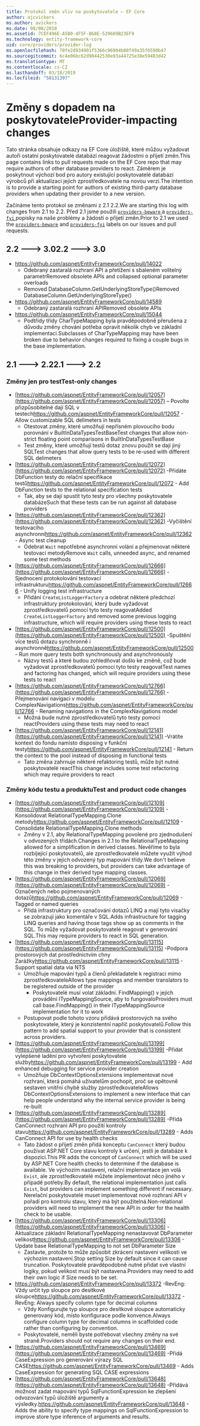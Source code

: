 ```yaml
---
title: Protokol změn vliv na poskytovatele – EF Core
author: ajcvickers
ms.author: avickers
ms.date: 08/08/2018
ms.assetid: 7CEF496E-A5B0-4F5F-B68E-529609B23EF9
ms.technology: entity-framework-core
uid: core/providers/provider-log
ms.openlocfilehash: 70fe2d934901f5366c96904b08f49a35f6590b47
ms.sourcegitcommit: 6c4e06bc62d98442530e93a44725e38e59483d42
ms.translationtype: MT
ms.contentlocale: cs-CZ
ms.lasthandoff: 03/18/2019
ms.locfileid: "58131397"
---
```

# <a name="provider-impacting-changes"></a><span data-ttu-id="54051-102">Změny s dopadem na poskytovatele</span><span class="sxs-lookup"><span data-stu-id="54051-102">Provider-impacting changes</span></span>

<span data-ttu-id="54051-103">Tato stránka obsahuje odkazy na EF Core úložiště, které můžou vyžadovat autoři ostatní poskytovatelé databází reagovat žádostmi o přijetí změn.</span><span class="sxs-lookup"><span data-stu-id="54051-103">This page contains links to pull requests made on the EF Core repo that may require authors of other database providers to react.</span></span> <span data-ttu-id="54051-104">Záměrem je poskytnout výchozí bod pro autory existující poskytovatelé databází výrobců při aktualizaci jejich zprostředkovatele na novou verzi.</span><span class="sxs-lookup"><span data-stu-id="54051-104">The intention is to provide a starting point for authors of existing third-party database providers when updating their provider to a new version.</span></span>

<span data-ttu-id="54051-105">Začínáme tento protokol se změnami z 2.1 2.2.</span><span class="sxs-lookup"><span data-stu-id="54051-105">We are starting this log with changes from 2.1 to 2.2.</span></span> <span data-ttu-id="54051-106">Před 2.1 jsme použili [ `providers-beware` ](https://github.com/aspnet/EntityFrameworkCore/labels/providers-beware) a [ `providers-fyi` ](https://github.com/aspnet/EntityFrameworkCore/labels/providers-fyi) popisky na naše problémy a žádosti o přijetí změn.</span><span class="sxs-lookup"><span data-stu-id="54051-106">Prior to 2.1 we used the [`providers-beware`](https://github.com/aspnet/EntityFrameworkCore/labels/providers-beware) and [`providers-fyi`](https://github.com/aspnet/EntityFrameworkCore/labels/providers-fyi) labels on our issues and pull requests.</span></span>

## <a name="22-----30"></a><span data-ttu-id="54051-107">2.2 ---> 3.0</span><span class="sxs-lookup"><span data-stu-id="54051-107">2.2 ---> 3.0</span></span>

* https://github.com/aspnet/EntityFrameworkCore/pull/14022
  * <span data-ttu-id="54051-108">Odebraný zastaralá rozhraní API a přetížení s sbaleném volitelný parametr</span><span class="sxs-lookup"><span data-stu-id="54051-108">Removed obsolete APIs and collapsed optional parameter overloads</span></span>
  * <span data-ttu-id="54051-109">Removed DatabaseColumn.GetUnderlyingStoreType()</span><span class="sxs-lookup"><span data-stu-id="54051-109">Removed DatabaseColumn.GetUnderlyingStoreType()</span></span>
* https://github.com/aspnet/EntityFrameworkCore/pull/14589
  * <span data-ttu-id="54051-110">Odebraný zastaralá rozhraní API</span><span class="sxs-lookup"><span data-stu-id="54051-110">Removed obsolete APIs</span></span>
* https://github.com/aspnet/EntityFrameworkCore/pull/15044
  * <span data-ttu-id="54051-111">Podtřídy třídy CharTypeMapping byla pravděpodobně přerušena z důvodu změny chování potřeba opravit několik chyb ve základní implementaci.</span><span class="sxs-lookup"><span data-stu-id="54051-111">Subclasses of CharTypeMapping may have been broken due to behavior changes required to fixing a couple bugs in the base implementation.</span></span>

## <a name="21-----22"></a><span data-ttu-id="54051-112">2.1 ---> 2.2</span><span class="sxs-lookup"><span data-stu-id="54051-112">2.1 ---> 2.2</span></span>

### <a name="test-only-changes"></a><span data-ttu-id="54051-113">Změny jen pro test</span><span class="sxs-lookup"><span data-stu-id="54051-113">Test-only changes</span></span>

* <span data-ttu-id="54051-114">[https://github.com/aspnet/EntityFrameworkCore/pull/12057](https://github.com/aspnet/EntityFrameworkCore/pull/12057) – Povolte přizpůsobitelné dají SQL v testech</span><span class="sxs-lookup"><span data-stu-id="54051-114">https://github.com/aspnet/EntityFrameworkCore/pull/12057 - Allow customizable SQL delimeters in tests</span></span>
  * <span data-ttu-id="54051-115">Otestovat změny, které umožňují nepřísném plovoucího bodu porovnání v BuiltInDataTypesTestBase</span><span class="sxs-lookup"><span data-stu-id="54051-115">Test changes that allow non-strict floating point comparisons in BuiltInDataTypesTestBase</span></span>
  * <span data-ttu-id="54051-116">Test změny, které umožňují testů dotaz znovu použít se dají jiný SQL</span><span class="sxs-lookup"><span data-stu-id="54051-116">Test changes that allow query tests to be re-used with different SQL delimeters</span></span>
* <span data-ttu-id="54051-117">[https://github.com/aspnet/EntityFrameworkCore/pull/12072](https://github.com/aspnet/EntityFrameworkCore/pull/12072) -Přidáte DbFunction testy do relační specifikace testů</span><span class="sxs-lookup"><span data-stu-id="54051-117">https://github.com/aspnet/EntityFrameworkCore/pull/12072 - Add DbFunction tests to the relational specification tests</span></span>
  * <span data-ttu-id="54051-118">Tak, aby se dají spustit tyto testy pro všechny poskytovatele databáze</span><span class="sxs-lookup"><span data-stu-id="54051-118">Such that these tests can be run against all database providers</span></span>
* <span data-ttu-id="54051-119">[https://github.com/aspnet/EntityFrameworkCore/pull/12362](https://github.com/aspnet/EntityFrameworkCore/pull/12362) -Vyčištění testovacího asynchronní</span><span class="sxs-lookup"><span data-stu-id="54051-119">https://github.com/aspnet/EntityFrameworkCore/pull/12362 - Async test cleanup</span></span>
  * <span data-ttu-id="54051-120">Odebrat `Wait` nepotřebné asynchronní volání a přejmenovat některé testovací metody</span><span class="sxs-lookup"><span data-stu-id="54051-120">Remove `Wait` calls, unneeded async, and renamed some test methods</span></span>
* <span data-ttu-id="54051-121">[https://github.com/aspnet/EntityFrameworkCore/pull/12666](https://github.com/aspnet/EntityFrameworkCore/pull/12666) -Sjednocení protokolování testovací infrastrukturu</span><span class="sxs-lookup"><span data-stu-id="54051-121">https://github.com/aspnet/EntityFrameworkCore/pull/12666 - Unify logging test infrastructure</span></span>
  * <span data-ttu-id="54051-122">Přidání `CreateListLoggerFactory` a odebrat některé předchozí infrastruktury protokolování, který bude vyžadovat zprostředkovatelů pomocí tyto testy reagovat</span><span class="sxs-lookup"><span data-stu-id="54051-122">Added `CreateListLoggerFactory` and removed some previous logging infrastructure, which will require providers using these tests to react</span></span>
* <span data-ttu-id="54051-123">[https://github.com/aspnet/EntityFrameworkCore/pull/12500](https://github.com/aspnet/EntityFrameworkCore/pull/12500) -Spuštění více testů dotazu synchronně i asynchronně</span><span class="sxs-lookup"><span data-stu-id="54051-123">https://github.com/aspnet/EntityFrameworkCore/pull/12500 - Run more query tests both synchronously and asynchronously</span></span>
  * <span data-ttu-id="54051-124">Názvy testů a které budou zohledňovat došlo ke změně, což bude vyžadovat zprostředkovatelů pomocí tyto testy reagovat</span><span class="sxs-lookup"><span data-stu-id="54051-124">Test names and factoring has changed, which will require providers using these tests to react</span></span>
* <span data-ttu-id="54051-125">[https://github.com/aspnet/EntityFrameworkCore/pull/12766](https://github.com/aspnet/EntityFrameworkCore/pull/12766) -Přejmenování navigaci v modelu ComplexNavigations</span><span class="sxs-lookup"><span data-stu-id="54051-125">https://github.com/aspnet/EntityFrameworkCore/pull/12766 - Renaming navigations in the ComplexNavigations model</span></span>
  * <span data-ttu-id="54051-126">Možná bude nutné zprostředkovatelů tyto testy pomocí react</span><span class="sxs-lookup"><span data-stu-id="54051-126">Providers using these tests may need to react</span></span>
* <span data-ttu-id="54051-127">[https://github.com/aspnet/EntityFrameworkCore/pull/12141](https://github.com/aspnet/EntityFrameworkCore/pull/12141) -Vrátíte kontext do fondu namísto disposing v funkční testy</span><span class="sxs-lookup"><span data-stu-id="54051-127">https://github.com/aspnet/EntityFrameworkCore/pull/12141 - Return the context to the pool instead of disposing in functional tests</span></span>
  * <span data-ttu-id="54051-128">Tato změna zahrnuje některé refaktoring testů, může být nutné poskytovatelé react</span><span class="sxs-lookup"><span data-stu-id="54051-128">This change includes some test refactoring which may require providers to react</span></span>


### <a name="test-and-product-code-changes"></a><span data-ttu-id="54051-129">Změny kódu testu a produktu</span><span class="sxs-lookup"><span data-stu-id="54051-129">Test and product code changes</span></span>

* <span data-ttu-id="54051-130">[https://github.com/aspnet/EntityFrameworkCore/pull/12109](https://github.com/aspnet/EntityFrameworkCore/pull/12109) -Konsolidovat RelationalTypeMapping.Clone metody</span><span class="sxs-lookup"><span data-stu-id="54051-130">https://github.com/aspnet/EntityFrameworkCore/pull/12109 - Consolidate RelationalTypeMapping.Clone methods</span></span>
  * <span data-ttu-id="54051-131">Změny v 2.1, aby RelationalTypeMapping povolené pro zjednodušení v odvozených třídách.</span><span class="sxs-lookup"><span data-stu-id="54051-131">Changes in 2.1 to the RelationalTypeMapping allowed for a simplification in derived classes.</span></span> <span data-ttu-id="54051-132">Nevěříme to byla rozbíjející poskytovatelů, ale zprostředkovatelé můžete využít výhod této změny v jejich odvozený typ mapování třídy.</span><span class="sxs-lookup"><span data-stu-id="54051-132">We don't believe this was breaking to providers, but providers can take advantage of this change in their derived type mapping classes.</span></span>
* <span data-ttu-id="54051-133">[https://github.com/aspnet/EntityFrameworkCore/pull/12069](https://github.com/aspnet/EntityFrameworkCore/pull/12069) -Označených nebo pojmenovaných dotazů</span><span class="sxs-lookup"><span data-stu-id="54051-133">https://github.com/aspnet/EntityFrameworkCore/pull/12069 - Tagged or named queries</span></span>
  * <span data-ttu-id="54051-134">Přidá infrastruktury pro označování dotazů LINQ a mají tyto visačky se zobrazují jako komentáře v SQL.</span><span class="sxs-lookup"><span data-stu-id="54051-134">Adds infrastructure for tagging LINQ queries and having those tags show up as comments in the SQL.</span></span> <span data-ttu-id="54051-135">To může vyžadovat poskytovatelé reagovat v generování SQL.</span><span class="sxs-lookup"><span data-stu-id="54051-135">This may require providers to react in SQL generation.</span></span>
* <span data-ttu-id="54051-136">[https://github.com/aspnet/EntityFrameworkCore/pull/13115](https://github.com/aspnet/EntityFrameworkCore/pull/13115) -Podpora prostorových dat prostřednictvím chny Zarážky</span><span class="sxs-lookup"><span data-stu-id="54051-136">https://github.com/aspnet/EntityFrameworkCore/pull/13115 - Support spatial data via NTS</span></span>
  * <span data-ttu-id="54051-137">Umožňuje mapování typů a členů překladatele k registraci mimo zprostředkovatele</span><span class="sxs-lookup"><span data-stu-id="54051-137">Allows type mappings and member translators to be registered outside of the provider</span></span>
    * <span data-ttu-id="54051-138">Poskytovatelé musí volat základní. FindMapping() v jejich provádění ITypeMappingSource, aby to fungovalo</span><span class="sxs-lookup"><span data-stu-id="54051-138">Providers must call base.FindMapping() in their ITypeMappingSource implementation for it to work</span></span>
  * <span data-ttu-id="54051-139">Postupovat podle tohoto vzoru přidává prostorových na svého poskytovatele, který je konzistentní napříč poskytovatelů.</span><span class="sxs-lookup"><span data-stu-id="54051-139">Follow this pattern to add spatial support to your provider that is consistent across providers.</span></span>
* <span data-ttu-id="54051-140">[https://github.com/aspnet/EntityFrameworkCore/pull/13199](https://github.com/aspnet/EntityFrameworkCore/pull/13199) -Přidat vylepšené ladění pro vytvoření poskytovatele služby</span><span class="sxs-lookup"><span data-stu-id="54051-140">https://github.com/aspnet/EntityFrameworkCore/pull/13199 - Add enhanced debugging for service provider creation</span></span>
  * <span data-ttu-id="54051-141">Umožňuje DbContextOptionsExtensions implementovat nové rozhraní, která pomáhá uživatelům pochopit, proč se opětovně sestaven vnitřní chybě služby zprostředkovatele</span><span class="sxs-lookup"><span data-stu-id="54051-141">Allows DbContextOptionsExtensions to implement a new interface that can help people understand why the internal service provider is being re-built</span></span>
* <span data-ttu-id="54051-142">[https://github.com/aspnet/EntityFrameworkCore/pull/13289](https://github.com/aspnet/EntityFrameworkCore/pull/13289) -Přidá CanConnect rozhraní API pro použití kontroly stavu</span><span class="sxs-lookup"><span data-stu-id="54051-142">https://github.com/aspnet/EntityFrameworkCore/pull/13289 - Adds CanConnect API for use by health checks</span></span>
  * <span data-ttu-id="54051-143">Tato žádost o přijetí změn přidá konceptu `CanConnect` který budou používat ASP.NET Core stavu kontroly k určení, jestli je databáze k dispozici.</span><span class="sxs-lookup"><span data-stu-id="54051-143">This PR adds the concept of `CanConnect` which will be used by ASP.NET Core health checks to determine if the database is available.</span></span> <span data-ttu-id="54051-144">Ve výchozím nastavení, relační implementace jen volá `Exist`, ale zprostředkovatelé můžete implementovat něco jiného v případě potřeby.</span><span class="sxs-lookup"><span data-stu-id="54051-144">By default, the relational implementation just calls `Exist`, but providers can implement something different if necessary.</span></span> <span data-ttu-id="54051-145">Nerelační poskytovatelé muset implementovat nové rozhraní API v pořadí pro kontrolu stavu, který má být použitelná.</span><span class="sxs-lookup"><span data-stu-id="54051-145">Non-relational providers will need to implement the new API in order for the health check to be usable.</span></span>
* <span data-ttu-id="54051-146">[https://github.com/aspnet/EntityFrameworkCore/pull/13306](https://github.com/aspnet/EntityFrameworkCore/pull/13306) -Aktualizace základní RelationalTypeMapping nenastavovat DbParameter velikost</span><span class="sxs-lookup"><span data-stu-id="54051-146">https://github.com/aspnet/EntityFrameworkCore/pull/13306 - Update base RelationalTypeMapping to not set DbParameter Size</span></span>
  * <span data-ttu-id="54051-147">Zastavte, protože to může způsobit zkrácení nastavení velikosti ve výchozím nastavení.</span><span class="sxs-lookup"><span data-stu-id="54051-147">Stop setting Size by default since it can cause truncation.</span></span> <span data-ttu-id="54051-148">Poskytovatelé pravděpodobně nutné přidat své vlastní logiky, pokud velikost musí být nastavena.</span><span class="sxs-lookup"><span data-stu-id="54051-148">Providers may need to add their own logic if Size needs to be set.</span></span>
* <span data-ttu-id="54051-149">https://github.com/aspnet/EntityFrameworkCore/pull/13372 -RevEng: Vždy určit typ sloupce pro desítkové sloupce</span><span class="sxs-lookup"><span data-stu-id="54051-149">https://github.com/aspnet/EntityFrameworkCore/pull/13372 - RevEng: Always specify column type for decimal columns</span></span>
  * <span data-ttu-id="54051-150">Vždy Konfigurujte typ sloupce pro desítkové sloupce automaticky generovaný kód, místo konfigurace podle konvence.</span><span class="sxs-lookup"><span data-stu-id="54051-150">Always configure column type for decimal columns in scaffolded code rather than configuring by convention.</span></span>
  * <span data-ttu-id="54051-151">Poskytovatelé, neměli byste potřebovat všechny změny na své straně.</span><span class="sxs-lookup"><span data-stu-id="54051-151">Providers should not require any changes on their end.</span></span>
* <span data-ttu-id="54051-152">[https://github.com/aspnet/EntityFrameworkCore/pull/13469](https://github.com/aspnet/EntityFrameworkCore/pull/13469) -Přidá CaseExpression pro generování výrazy SQL CASE</span><span class="sxs-lookup"><span data-stu-id="54051-152">https://github.com/aspnet/EntityFrameworkCore/pull/13469 - Adds CaseExpression for generating SQL CASE expressions</span></span>
* <span data-ttu-id="54051-153">[https://github.com/aspnet/EntityFrameworkCore/pull/13648](https://github.com/aspnet/EntityFrameworkCore/pull/13648) -Přidává možnost zadat mapování typů SqlFunctionExpression ke zlepšení odvozování typů úložiště argumenty a výsledky.</span><span class="sxs-lookup"><span data-stu-id="54051-153">https://github.com/aspnet/EntityFrameworkCore/pull/13648 - Adds the ability to specify type mappings on SqlFunctionExpression to improve store type inference of arguments and results.</span></span>
